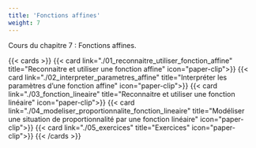 ```yaml
---
title: 'Fonctions affines'
weight: 7
---
```

Cours du chapitre 7 : Fonctions affines.

{{< cards >}}
  {{< card link="./01_reconnaitre_utiliser_fonction_affine" title="Reconnaitre et utiliser une fonction affine" icon="paper-clip">}}
  {{< card link="./02_interpreter_parametres_affine" title="Interpréter les paramètres d’une fonction affine" icon="paper-clip">}}
  {{< card link="./03_fonction_lineaire" title="Reconnaitre et utiliser une fonction linéaire" icon="paper-clip">}}
  {{< card link="./04_modeliser_proportionnalite_fonction_lineaire" title="Modéliser une situation de proportionnalité par une fonction linéaire" icon="paper-clip">}}
  {{< card link="./05_exercices" title="Exercices" icon="paper-clip">}}
{{< /cards >}}
